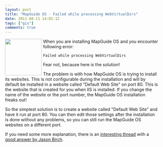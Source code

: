 ```yaml
---
layout: post
title: "MapGuide OS - Failed while processing WebVirtualDirs"
date: 2011-08-11 14:01:12
tags: ["gis"]
comments: true
---
```

<img style="float:left;margin-right:5px;" title="Error!" src="{{ site.baseurl }}/files/images/2011/08/error.png" alt="" width="120" />
When you are installing MapGuide OS and you encounter following error:

`Failed while processing WebVirtualDirs`

Fear not, because here is the solution!

The problem is with how MapGuide OS is trying to install its websites. This is not configurable during the installation and will by default be installed in a website called "Default Web Site" on port 80. This is the website that is created for you when IIS is installed. If you change the name of the website or the port number, the MapGuide OS installation freaks out!

So the simplest solution is to create a website called "Default Web Site" and have it run at port 80. You can then edit those settings after the installation is done without any problems, so you can still run the MapGuide OS websites on a different port.

If you need some more explanation, there is an [interesting thread](http://osgeo-org.1803224.n2.nabble.com/Installation-error-td3858392.html) with a [good answer by Jason Birch](http://www.jasonbirch.com/nodes/).
